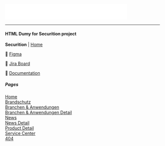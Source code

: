 <img src="./icons/logo.svg">

-------------------------------------------------

#### HTML Dumy for Securition project


**Securition** | [Home](https://anemoiaa.github.io/securiton-html-dummy/)

🎨 [Figma](https://www.figma.com/file/nNCUKBmGZPqnCc6MFV77cE/Securiton---Phase-2-Design?node-id=1776%3A13068&mode=dev)

📝 [Jira Board](https://boldandepic-code.atlassian.net/jira/software/projects/SEC/boards/32)

📑 [Documentation](https://boldandepic-code.atlassian.net/wiki/spaces/SE/overview#General-Informations)

##### Pages
[Home](https://anemoiaa.github.io/securiton-html-dummy/)  
[Brandschutz](https://anemoiaa.github.io/securiton-html-dummy/templates/brandschutz.html)  
[Branchen & Anwendungen](https://anemoiaa.github.io/securiton-html-dummy/templates/branchen-and-anwendungen.html)  
[Branchen & Anwendungen Detail](https://anemoiaa.github.io/securiton-html-dummy/templates/branchen-and-anwendungen-detail.html)  
[News](https://anemoiaa.github.io/securiton-html-dummy/templates/news.html)   
[News Detail](https://anemoiaa.github.io/securiton-html-dummy/templates/news-detail.html)   
[Product Detail](https://anemoiaa.github.io/securiton-html-dummy/templates/produkt-detail.html)    
[Service Center](https://anemoiaa.github.io/securiton-html-dummy/templates/service-center.html)    
[404](https://anemoiaa.github.io/securiton-html-dummy/templates/404.html)   
